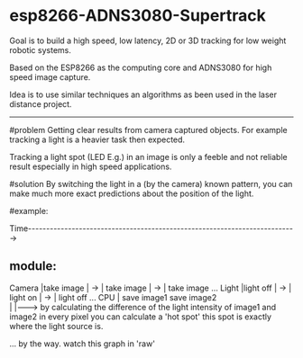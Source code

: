 # esp8266-ADNS3080-Supertrack
Goal is to build a high speed, low latency, 2D or 3D tracking for low weight robotic systems.

Based on the ESP8266 as the computing core and ADNS3080 for high speed image capture.

Idea is to use similar techniques an algorithms as been used in the laser distance project.

--------------------------------

#problem
Getting clear results from camera captured objects. 
For example tracking a light is a heavier task then expected. 

Tracking a light spot (LED E.g.) in an image is only a feeble and not reliable result especially in high speed applications.


#solution
By switching the light in a (by the camera) known pattern, you can make much more exact predictions about the position of the light.

#example:

Time-------------------------------------------------------------------------->

module: 
-------------------------------------------------------------------------
Camera  |take image  | -> | take image | -> | take image ...
Light   |light off   | -> | light on   | -> | light off ...
CPU     |         save image1        save image2        
                                             |
                                             |---> by calculating the difference of the light intensity of image1 and image2
                                             in every pixel you can calculate a 'hot spot' this spot is exactly where the 
                                             light source is.



... by the way. watch this graph in 'raw'
